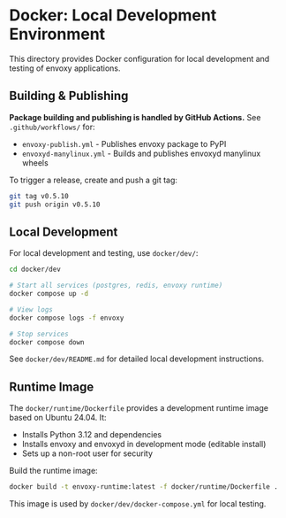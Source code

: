 # Docker: Local Development Environment

This directory provides Docker configuration for local development and testing of envoxy applications.

## Building & Publishing

**Package building and publishing is handled by GitHub Actions.** See `.github/workflows/` for:

- `envoxy-publish.yml` - Publishes envoxy package to PyPI
- `envoxyd-manylinux.yml` - Builds and publishes envoxyd manylinux wheels

To trigger a release, create and push a git tag:

```bash
git tag v0.5.10
git push origin v0.5.10
```

## Local Development

For local development and testing, use `docker/dev/`:

```bash
cd docker/dev

# Start all services (postgres, redis, envoxy runtime)
docker compose up -d

# View logs
docker compose logs -f envoxy

# Stop services
docker compose down
```

See `docker/dev/README.md` for detailed local development instructions.

## Runtime Image

The `docker/runtime/Dockerfile` provides a development runtime image based on Ubuntu 24.04. It:

- Installs Python 3.12 and dependencies
- Installs envoxy and envoxyd in development mode (editable install)
- Sets up a non-root user for security

Build the runtime image:

```bash
docker build -t envoxy-runtime:latest -f docker/runtime/Dockerfile .
```

This image is used by `docker/dev/docker-compose.yml` for local testing.
